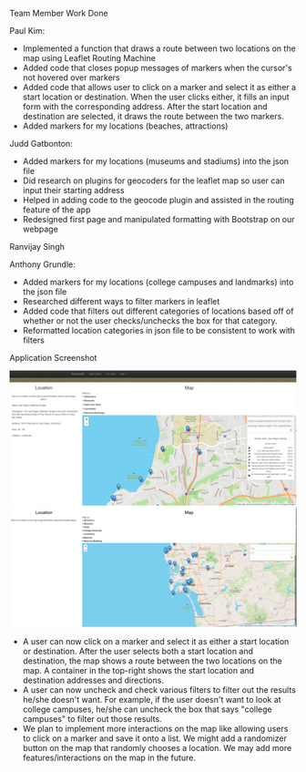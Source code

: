 Team Member Work Done

Paul Kim:
- Implemented a function that draws a route between two locations on the map using
Leaflet Routing Machine
- Added code that closes popup messages of markers when the cursor's not hovered
over markers
- Added code that allows user to click on a marker and select it as either a start
location or destination. When the user clicks either, it fills an input form
with the corresponding address. After the start location and destination are
selected, it draws the route between the two markers.
- Added markers for my locations (beaches, attractions)

Judd Gatbonton:
- Added markers for my locations (museums and stadiums) into the json file
- Did research on plugins for geocoders for the leaflet map so user can input their starting address
- Helped in adding code to the geocode plugin and assisted in the routing feature of the app
- Redesigned first page and manipulated formatting with Bootstrap on our webpage


Ranvijay Singh

Anthony Grundle:
- Added markers for my locations (college campuses and landmarks) into the json file
- Researched different ways to filter markers in leaflet 
- Added code that filters out different categories of locations based off of whether or
not the user checks/unchecks the box for that category. 
- Reformatted location categories in json file to be consistent to work with filters

Application Screenshot

![Map Screenshot](/exploreSD/images/milestone9_screenshot.jpg?raw=true)
![Map Screenshot](/exploreSD/images/milestone9_screenshot2.jpg?raw=true)

- A user can now click on a marker and select it as either a start location or
destination. After the user selects both a start location and destination, the
map shows a route between the two locations on the map. A container in the
top-right shows the start location and destination addresses and directions.
- A user can now uncheck and check various filters to filter out the results he/she
doesn't want. For example, if the user doesn't want to look at college campuses,
he/she can uncheck the box that says "college campuses" to filter out those results. 
- We plan to implement more interactions on the map like allowing users to click on
a marker and save it onto a list. We might add a randomizer button on the map that
randomly chooses a location. We may add more features/interactions on the map
in the future.
